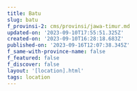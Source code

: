 ```yaml
---
title: Batu
slug: batu
f_provinsi-2: cms/provinsi/jawa-timur.md
updated-on: '2023-09-10T17:55:51.325Z'
created-on: '2023-09-10T16:28:18.683Z'
published-on: '2023-09-16T12:07:38.345Z'
f_same-with-province-name: false
f_featured: false
f_discover: false
layout: '[location].html'
tags: location
---
```



